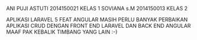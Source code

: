 ANI PUJI ASTUTI 2014150021 KELAS 1
SOVIANA s.M 2014150013 KELAS 2

APLIKASI LARAVEL 5 FEAT ANGULAR 
MASIH PERLU BANYAK PERBAIKAN 
APLIKASI CRUD DENGAN FRONT END LARAVEL DAN BACK END ANGULAR 
MAAF PAK KEBALIK TIMBANG YANG LAIN :-)
